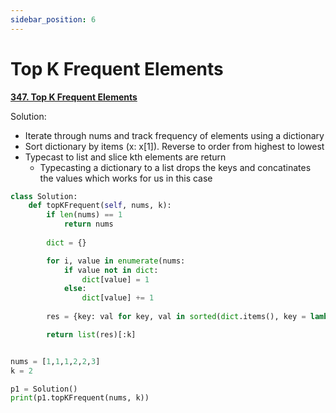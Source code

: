 ```yaml
---
sidebar_position: 6
---
```


# Top K Frequent Elements

**[347. Top K Frequent Elements](https://leetcode.com/problems/top-k-frequent-elements/)**

Solution:
 - Iterate through nums and track frequency of elements using a dictionary
 - Sort dictionary by items (x: x[1]).  Reverse to order from highest to lowest
 - Typecast to list and slice kth elements are return
    - Typecasting a dictionary to a list drops the keys and concatinates the values which works for us in this case

```python
class Solution:
    def topKFrequent(self, nums, k):
        if len(nums) == 1
            return nums
        
        dict = {}

        for i, value in enumerate(nums:
            if value not in dict:
                dict[value] = 1
            else:
                dict[value] += 1
            
        res = {key: val for key, val in sorted(dict.items(), key = lambda x: x[1], reverse=True)}

        return list(res)[:k]


nums = [1,1,1,2,2,3]
k = 2

p1 = Solution()
print(p1.topKFrequent(nums, k))
```